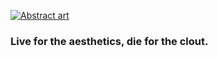 [![Abstract art](https://www.jthepanda.com/img/background/galaxy.png)](https://www.jthepanda.com)

### Live for the aesthetics, die for the clout.
